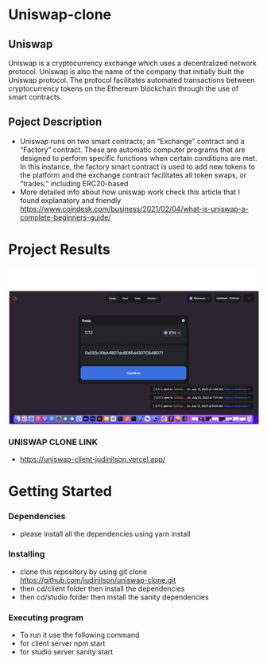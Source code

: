 # Uniswap-clone

## Uniswap

Uniswap is a cryptocurrency exchange which uses a decentralized network protocol. Uniswap is also the name of the company that initially built the Uniswap protocol. The protocol facilitates automated transactions between cryptocurrency tokens on the Ethereum blockchain through the use of smart contracts.

## Poject Description

- Uniswap runs on two smart contracts; an “Exchange” contract and a “Factory” contract. These are automatic computer programs that are designed to perform specific functions when certain conditions are met. In this instance, the factory smart contract is used to add new tokens to the platform and the exchange contract facilitates all token swaps, or “trades.” including ERC20-based
- More detailed info about how uniswap work check this article that I found explanatory and friendly https://www.coindesk.com/business/2021/02/04/what-is-uniswap-a-complete-beginners-guide/

# Project Results

![Logo](./client/assets/project-result.png)

### UNISWAP CLONE LINK

- https://uniswap-client-judinilson.vercel.app/

# Getting Started

### Dependencies

- please install all the dependencies using yarn install

### Installing

- clone this repository by using git clone https://github.com/judinilson/uniswap-clone.git
- then cd/client folder then install the dependencies
- then cd/studio folder then install the sanity dependencies

### Executing program

- To run it use the following command
- for client server npm start
- for studio server sanity start

